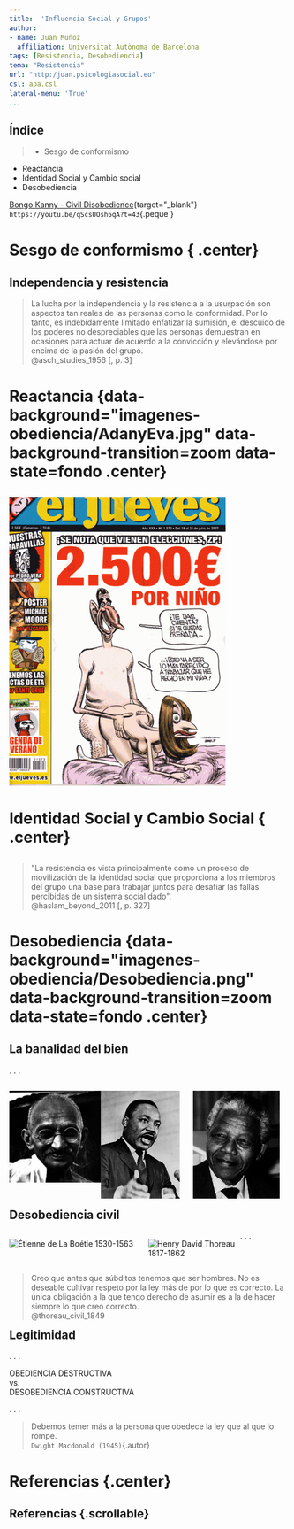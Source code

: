 ```yaml
---
title:  'Influencia Social y Grupos'
author:
- name: Juan Muñoz
  affiliation: Universitat Autònoma de Barcelona
tags: [Resistencia, Desobediencia]
tema: "Resistencia"
url: "http:/juan.psicologiasocial.eu"
csl: apa.csl
lateral-menu: 'True'
...
```


## Índice

>* Sesgo de conformismo
* Reactancia
* Identidad Social y Cambio social
* Desobediencia

[Bongo Kanny - Civil Disobedience](https://www.youtube.com/embed/qScsUOsh6qA?start=43;autoplay=1){target="_blank"}\
`https://youtu.be/qScsUOsh6qA?t=43`{.peque }

# Sesgo de conformismo { .center}

<!-- ## Sesgo de conformismo

![Representación del experimento de Asch en libros de texto de Psicología Social](imagenes-obediencia/Friend-Asch.png)\
@friend_puzzling_1990 -->

## Independencia y resistencia

>La lucha por la independencia y la resistencia a la usurpación son aspectos tan reales de las personas como la conformidad. Por lo tanto, es indebidamente limitado enfatizar la sumisión, el descuido de los poderes no despreciables que las personas demuestran en ocasiones para actuar de acuerdo a la convicción y elevándose por encima de la pasión del grupo.\
@asch_studies_1956 [, p. 3]

# Reactancia {data-background="imagenes-obediencia/AdanyEva.jpg"   data-background-transition=zoom data-state=fondo .center}

<!-- Adan y Eva, Rubens -->

##
![El Jueves, 20-07-2007](imagenes-obediencia/ElJueves-20-07-2007.png)


# Identidad Social y Cambio Social { .center}

##

>"La resistencia es vista principalmente como un proceso de movilización de la identidad social que proporciona a los miembros del grupo una base para trabajar juntos para desafiar las fallas percibidas de un sistema social dado".\
@haslam_beyond_2011 [, p. 327]

<!-- ## El papel del liderazgo

>"En estos términos, la resistencia tendrá éxito en la medida en que los participantes se identifiquen más con la causa de su grupo que sus oponentes con la suya. Si bien esto debería ser cierto en general, cuando se trata de resistencia, este análisis descuida el papel de liderazgo activo que desempeñan los miembros individuales del grupo, tanto en el cultivo de un sentido compartido de identidad social como en la movilización de los miembros del grupo en torno a un conjunto específico de alternativas cognitivas.\
@haslam_beyond_2011 [, p. 337] -->

# Desobediencia {data-background="imagenes-obediencia/Desobediencia.png"   data-background-transition=zoom data-state=fondo .center}

## La banalidad del bien

. . .


<div id="column1" style="float:left; margin:0; width:33%;">

![Mahatma Gandhi](imagenes-obediencia/Gandhi.jpg)

</div>

<div id="column1" style="float:left; margin:0; width:33%;">

![Martin Luther King](imagenes-obediencia/MartinLuther.jpg)

</div>

<div id="column1" style="float:left; margin:0; width:33%;">

![Nelson Mandela](imagenes-obediencia/Mandela.jpg)

</div>


## Desobediencia civil


<div id="column1" style="float:left; margin:0; width:50%;">

![Étienne de La Boétie\
1530-1563](imagenes-obediencia/LaBoetie.jpg)

</div>

<div id="column1" style="float:left; margin:0; width:33%;">

![Henry David Thoreau\
1817-1862](imagenes-obediencia/Thoreau.jpg)

</div>

. . .

<div id="column1" style="float:left; margin:0; width:100%;">

>Creo que antes que súbditos tenemos que ser hombres. No es deseable cultivar respeto por la ley más de por lo que es correcto. La única obligación a la que tengo derecho de asumir es a la de hacer siempre lo que creo correcto.\
@thoreau_civil_1849

</div>

<!--
. . .


-->

## Legitimidad


<!--

>* Legitimidad del sistema en que reside la autoridad
* Legitimidad de la autoridad
* Legitimidad de las demandas

###### @passini_authority_2009


-->

. . .

OBEDIENCIA DESTRUCTIVA\
vs.\
DESOBEDIENCIA CONSTRUCTIVA

. . .

>Debemos temer más a la persona que obedece la ley que al que lo rompe.\
`Dwight Macdonald (1945)`{.autor}

# Referencias {.center}

## Referencias {.scrollable}
